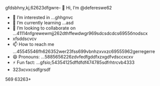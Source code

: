 gfdsbhny,kj,62623dfgwre- 👋 Hi, I’m @defereswe62
- 👀 I’m interested in ...ghhgnvc
- 🌱 I’m currently learning ...asd
- 💞️ I’m looking to collaborate on ...41114nfgrewewmjj262dthffewdwgr969sdcsdcdcs6955бпоdscx 
- xfsddscvcv
- 📫 How to reach me ...45545546fh626352wer23fss699vbnhzxvxzc69555962gerregerre
- 😄 Pronouns: ...5885656226zdvfedfgddfxzxgdfvdsccxcxv
- ⚡ Fun fact: ...gfsio;54354125dffdfdf474785sdfrhtrcvb4333
- 323xcvxcsdfgrsdf
<!---fds45nghn
defereswe/defereswe is a ✨ special ✨ repository because its `README.md` (this6656 file) apfdpears on your GitHub profile.zx512
You can click the Preview link to take a look at your changes.58589566jmjsdds
--->
569
63263+

